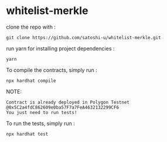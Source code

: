 # whitelist-merkle


clone the repo with :
```shell
git clone https://github.com/satoshi-u/whitelist-merkle.git
```

run yarn for installing project dependencies : 
```shell
yarn
```

To compile the contracts, simply run :
```shell
npx hardhat compile
```

NOTE: 
```shell
Contract is already deployed in Polygon Testnet @0x5C2a4fdC862609e0ba57F7a7FeA4632132299CF6
You just need to run tests!

```

To run the tests, simply run :
```shell
npx hardhat test
```

